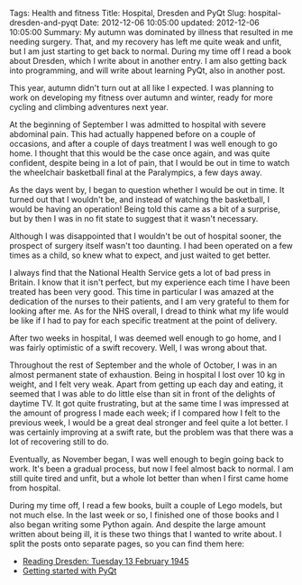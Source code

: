 Tags: Health and fitness
Title: Hospital, Dresden and PyQt
Slug: hospital-dresden-and-pyqt
Date: 2012-12-06 10:05:00
updated: 2012-12-06 10:05:00
Summary: My autumn was dominated by illness that resulted in me needing surgery. That, and my recovery has left me quite weak and unfit, but I am just starting to get back to normal. During my time off I read a book about Dresden, which I write about in another entry. I am also getting back into programming, and will write about learning PyQt, also in another post.

This year, autumn didn't turn out at all like I expected. I was planning to
work on developing my fitness over autumn and winter, ready for more cycling
and climbing adventures next year.

At the beginning of September I was admitted to hospital with severe abdominal
pain. This had actually happened before on a couple of occasions, and after a
couple of days treatment I was well enough to go home. I thought that
this would be the case once again, and was quite confident, despite being in a
lot of pain, that I would be out
in time to watch the wheelchair basketball final at the Paralympics, a few days
away.

As the days went by, I began to question whether I would be out in time. It
turned out that I wouldn't be, and instead of watching the basketball, I would
be having an operation! Being told this came as a bit of a surprise, but by
then I
was in no fit state to suggest that it wasn't necessary.

Although I was disappointed that I wouldn't be out of hospital sooner, the prospect
of surgery itself wasn't too daunting. I had been operated on a few times as a
child, so knew what to expect, and just waited to get better.

I always find that the National Health Service gets a lot of bad press in
Britain. I know that it isn't perfect, but my experience each time I have been
treated has been very good. This time in particular I was amazed at the
dedication of the nurses to their patients, and I am very grateful to them for
looking after me. As for the NHS overall, I dread to think what my life would
be like if I had to pay for each specific treatment at the point of delivery.

After two weeks in hospital, I was deemed well enough to go home, and I was
fairly optimistic of a swift recovery. Well, I was wrong about that.

Throughout the rest of September and the whole of October, I was in an almost
permanent state of exhaustion. Being in hospital I lost over 10 kg in weight,
and I felt very weak. Apart from getting up each day and eating, it
seemed that I was able to do little else than sit in front of the delights of
daytime TV. It got quite frustrating, but at the same time I was impressed at the amount
of progress I made each week; if I compared how I felt to the previous week, I
would be a great deal stronger and feel quite a lot better. I was certainly
improving at a swift rate, but the problem was that there was a lot of
recovering still to do.

Eventually, as November began, I was well enough to begin going back to work.
It's been a gradual process, but now I feel almost back to normal. I am still
quite tired and unfit, but a whole lot better than when I first came home from
hospital.

During my time off, I read a few books, built a couple of Lego models, but not
much else. In the last week or so, I finished one of those books and I also
began writing some Python again. And despite the large amount written about
being ill, it is these two things that I wanted to write about. I split the
posts onto separate pages, so you can find them here:

 - [Reading Dresden: Tuesday 13 February 1945]({filename}012_dresden.markdown)
 - [Getting started with PyQt]({filename}013_pyqt.markdown)
